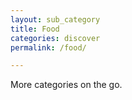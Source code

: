 ```yaml
---
layout: sub_category
title: Food
categories: discover
permalink: /food/

---
```


More categories on the go.
